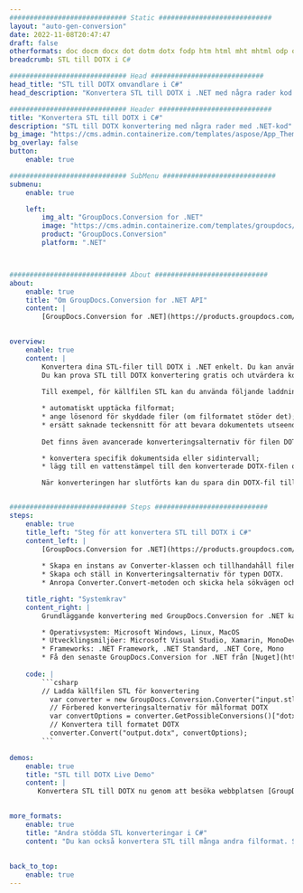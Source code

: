 ```yaml
---
############################# Static ############################
layout: "auto-gen-conversion"
date: 2022-11-08T20:47:47
draft: false
otherformats: doc docm docx dot dotm dotx fodp htm html mht mhtml odp odt otp pot potm potx pps ppsm ppsx ppt pptm pptx rtf
breadcrumb: STL till DOTX i C#

############################# Head ############################
head_title: "STL till DOTX omvandlare i C#"
head_description: "Konvertera STL till DOTX i .NET med några rader kod. Använd GroupDocs Document Conversion API för att konvertera över 160 filformat."

############################# Header ############################
title: "Konvertera STL till DOTX i C#"
description: "STL till DOTX konvertering med några rader med .NET-kod"
bg_image: "https://cms.admin.containerize.com/templates/aspose/App_Themes/V3/images/bg/header1.png"
bg_overlay: false
button:
    enable: true

############################# SubMenu ############################
submenu:
    enable: true

    left:
        img_alt: "GroupDocs.Conversion for .NET"
        image: "https://cms.admin.containerize.com/templates/groupdocs/images/product-logos/90x90-noborder/groupdocs-conversion-net.png"
        product: "GroupDocs.Conversion"
        platform: ".NET"



############################# About ############################
about:
    enable: true
    title: "Om GroupDocs.Conversion for .NET API"
    content: |
        [GroupDocs.Conversion for .NET](https://products.groupdocs.com/conversion/net/) kan användas för att konvertera Microsoft Word, Excel, PowerPoint, PDF, Visio och andra format. GroupDocs.Conversion är ett fristående API som är lämpligt för back-end och interna system där hög prestanda krävs. Det beror inte på någon programvara som Microsoft eller Open Office.
    

overview:
    enable: true
    content: |
        Konvertera dina STL-filer till DOTX i .NET enkelt. Du kan använda bara ett par C# kodrader i valfri plattform som du vill, som - Windows, Linux, macOS.
        Du kan prova STL till DOTX konvertering gratis och utvärdera konverteringsresultatens kvalitet. Tillsammans med enkla filkonverteringsscenarier kan du prova mer avancerade alternativ för att ladda källfilen STL och för att spara resultatet DOTX. 
        
        Till exempel, för källfilen STL kan du använda följande laddningsalternativ:

        * automatiskt upptäcka filformat;
        * ange lösenord för skyddade filer (om filformatet stöder det);
        * ersätt saknade teckensnitt för att bevara dokumentets utseende.
        
        Det finns även avancerade konverteringsalternativ för filen DOTX:

        * konvertera specifik dokumentsida eller sidintervall;
        * lägg till en vattenstämpel till den konverterade DOTX-filen och många fler.

        När konverteringen har slutförts kan du spara din DOTX-fil till den lokala filsökvägen eller någon tredje parts lagring som FTP, Amazon S3, Google Drive, Dropbox etc. Observera - för att konvertera STL till {{ TO}} det finns inget behov av någon ytterligare programvara installerad - som MS Office, Open Office, Adobe Acrobat Reader etc.


############################# Steps ############################
steps:
    enable: true
    title_left: "Steg för att konvertera STL till DOTX i C#"
    content_left: |
        [GroupDocs.Conversion for .NET](https://products.groupdocs.com/conversion/net/) gör det enkelt för utvecklare att konvertera en STL-fil till DOTX med några rader kod.
        
        * Skapa en instans av Converter-klassen och tillhandahåll filen STL med den fullständiga sökvägen
        * Skapa och ställ in Konverteringsalternativ för typen DOTX.
        * Anropa Converter.Convert-metoden och skicka hela sökvägen och formatet (DOTX) som en parameter

    title_right: "Systemkrav"
    content_right: |
        Grundläggande konvertering med GroupDocs.Conversion for .NET kan göras med bara några enkla steg. Våra API:er stöds på alla större plattformar och operativsystem. Innan du kör koden nedan, se till att du har följande förutsättningar installerade på ditt system.

        * Operativsystem: Microsoft Windows, Linux, MacOS
        * Utvecklingsmiljöer: Microsoft Visual Studio, Xamarin, MonoDevelop
        * Frameworks: .NET Framework, .NET Standard, .NET Core, Mono
        * Få den senaste GroupDocs.Conversion for .NET från [Nuget](https://www.nuget.org/packages/groupdocs.conversion)
         
    code: |
        ```csharp    
        // Ladda källfilen STL för konvertering
          var converter = new GroupDocs.Conversion.Converter("input.stl");
          // Förbered konverteringsalternativ för målformat DOTX
          var convertOptions = converter.GetPossibleConversions()["dotx"].ConvertOptions;
          // Konvertera till formatet DOTX
          converter.Convert("output.dotx", convertOptions);
        ```

demos:
    enable: true
    title: "STL till DOTX Live Demo"
    content: |
       Konvertera STL till DOTX nu genom att besöka webbplatsen [GroupDocs.Conversion App](https://products.groupdocs.app/conversion/family). Onlinedemo har följande fördelar
          

more_formats:
    enable: true
    title: "Andra stödda STL konverteringar i C#"
    content: "Du kan också konvertera STL till många andra filformat. Se listan nedan."
       
       
back_to_top:
    enable: true
---
```

